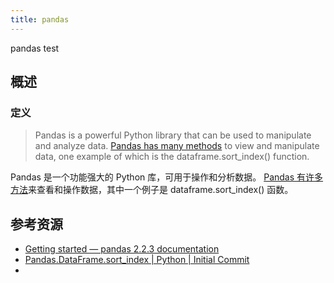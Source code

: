 ```yaml
---
title: pandas
---
```

 pandas test

## 概述

### 定义

> Pandas is a powerful Python library that can be used to manipulate and analyze data. [Pandas has many methods](https://initialcommit.com/blog/python-pandas-head) to view and manipulate data, one example of which is the dataframe.sort_index() function.

Pandas 是一个功能强大的 Python 库，可用于操作和分析数据。 [Pandas 有许多方法](https://initialcommit.com/blog/python-pandas-head)来查看和操作数据，其中一个例子是 dataframe.sort_index() 函数。
## 参考资源

- [Getting started — pandas 2.2.3 documentation](https://pandas.pydata.org/docs/getting_started/index.html)
- [Pandas.DataFrame.sort\_index | Python | Initial Commit](https://initialcommit.com/blog/pandas-DataFrame-sort_index)
- 
